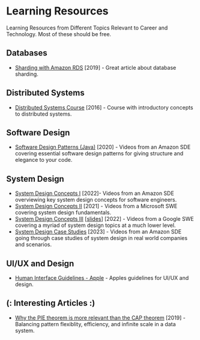 # Learning Resources
Learning Resources from Different Topics Relevant to Career and Technology. Most of these should be free.

## Databases
* [Sharding with Amazon RDS](https://aws.amazon.com/blogs/database/sharding-with-amazon-relational-database-service/) [2019] - Great article about database sharding.

## Distributed Systems
* [Distributed Systems Course](https://www.distributedsystemscourse.com/) [2016] - Course with introductory concepts to distributed systems.

## Software Design
* [Software Design Patterns (Java)](https://www.youtube.com/playlist?list=PL9nWRykSBSFjpcxZZFu8dePpYh2GJlm8I) [2020] - Videos from an Amazon SDE covering essential software design patterns for giving structure and elegance to your code.

## System Design
* [System Design Concepts I](https://www.youtube.com/playlist?list=PL9nWRykSBSFjU7UGR37SFfOb1oMYLNhag) [2022]- Videos from an Amazon SDE overviewing key system design concepts for software engineers.
* [System Design Concepts II](https://www.youtube.com/playlist?list=PLtZafdfRI4M5blB0jpYtlg70l-W4xVQnO) [2021] - Videos from a Microsoft SWE covering system design fundamentals.
* [System Design Concepts III](https://www.youtube.com/playlist?list=PLjTveVh7FakKjb4UYzUazqBNNF-WGurXp) [[slides](https://drive.google.com/drive/folders/1ChodcbMZ4KqS9WP9gin4sLVdCsgD3uoE)] [2022] - Videos from a Google SWE covering a myriad of system design topics at a much lower level.
* [System Design Case Studies](https://www.youtube.com/playlist?list=PL9nWRykSBSFiyg7uv5TiTlNYbW0S9sDmQ) [2023] -  Videos from an Amazon SDE going through case studies of system design in real world companies and scenarios.

## UI/UX and Design
* [Human Interface Guidelines - Apple](https://developer.apple.com/design/human-interface-guidelines) - Apples guidelines for UI/UX and design.

## (: Interesting Articles :)
* [Why the PIE theorem is more relevant than the CAP theorem](https://www.alexdebrie.com/posts/choosing-a-database-with-pie/) [2019] - Balancing pattern flexiblity, efficiency, and infinite scale in a data system.



